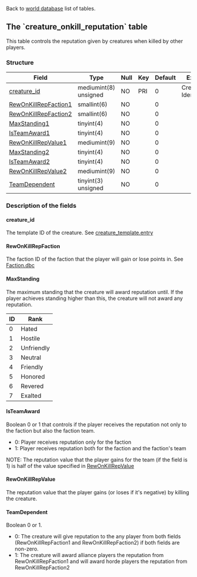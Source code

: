 Back to [world database](mangosdb_struct) list of tables.

The \`creature\_onkill\_reputation\` table
------------------------------------------

This table controls the reputation given by creatures when killed by other players.

### Structure

| **Field**                                                              | **Type**              | **Null** | **Key** | **Default** | **Extra**           |
|------------------------------------------------------------------------|-----------------------|----------|---------|-------------|---------------------|
| [creature\_id](Creature_onkill_reputation#creature_id)                 | mediumint(8) unsigned | NO       | PRI     | 0           | Creature Identifier |
| [RewOnKillRepFaction1](Creature_onkill_reputation#rewonkillrepfaction) | smallint(6)           | NO       |         | 0           |                     |
| [RewOnKillRepFaction2](Creature_onkill_reputation#rewonkillrepfaction) | smallint(6)           | NO       |         | 0           |                     |
| [MaxStanding1](Creature_onkill_reputation#maxstanding)                 | tinyint(4)            | NO       |         | 0           |                     |
| [IsTeamAward1](Creature_onkill_reputation#isteamaward)                 | tinyint(4)            | NO       |         | 0           |                     |
| [RewOnKillRepValue1](Creature_onkill_reputation#rewonkillrepvalue)     | mediumint(9)          | NO       |         | 0           |                     |
| [MaxStanding2](Creature_onkill_reputation#maxstanding)                 | tinyint(4)            | NO       |         | 0           |                     |
| [IsTeamAward2](Creature_onkill_reputation#isteamaward)                 | tinyint(4)            | NO       |         | 0           |                     |
| [RewOnKillRepValue2](Creature_onkill_reputation#rewonkillrepvalue)     | mediumint(9)          | NO       |         | 0           |                     |
| [TeamDependent](Creature_onkill_reputation#teamdependent)              | tinyint(3) unsigned   | NO       |         | 0           |                     |

### Description of the fields

#### creature\_id

The template ID of the creature. See [creature\_template.entry](creature_template#entry)

#### RewOnKillRepFaction

The faction ID of the faction that the player will gain or lose points in. See [Faction.dbc](Faction.dbc)

#### MaxStanding

The maximum standing that the creature will award reputation until. If the player achieves standing higher than this, the creature will not award any reputation.

| ID  | Rank       |
|-----|------------|
| 0   | Hated      |
| 1   | Hostile    |
| 2   | Unfriendly |
| 3   | Neutral    |
| 4   | Friendly   |
| 5   | Honored    |
| 6   | Revered    |
| 7   | Exalted    |

#### IsTeamAward

Boolean 0 or 1 that controls if the player receives the reputation not only to the faction but also the faction team.

-   0: Player receives reputation only for the faction
-   1: Player receives reputation both for the faction and the faction's team

NOTE: The reputation value that the player gains for the team (if the field is 1) is half of the value specified in [RewOnKillRepValue](#RewOnKillRepValue)

#### RewOnKillRepValue

The reputation value that the player gains (or loses if it's negative) by killing the creature.

#### TeamDependent

Boolean 0 or 1.

-   0: The creature will give reputation to the any player from both fields (RewOnKillRepFaction1 and RewOnKillRepFaction2) if both fields are non-zero.
-   1: The creature will award alliance players the reputation from RewOnKillRepFaction1 and will award horde players the reputation from RewOnKillRepFaction2

